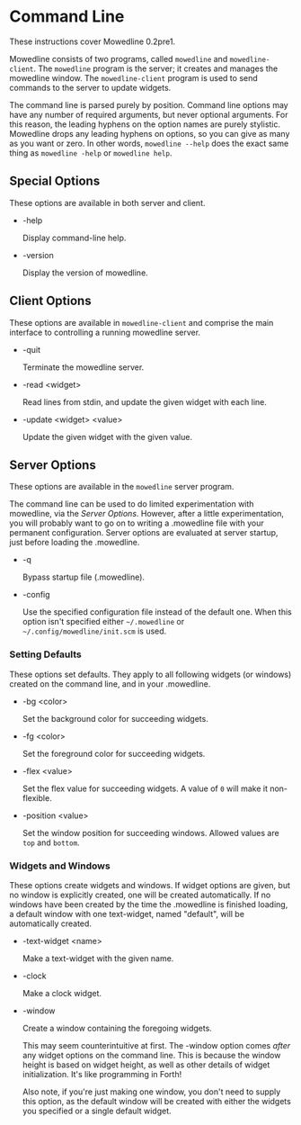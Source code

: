 
Command Line
============

These instructions cover Mowedline 0.2pre1.

Mowedline consists of two programs, called `mowedline` and
`mowedline-client`.  The `mowedline` program is the server; it creates and
manages the mowedline window.  The `mowedline-client` program is used to
send commands to the server to update widgets.

The command line is parsed purely by position.  Command line options may
have any number of required arguments, but never optional arguments.  For
this reason, the leading hyphens on the option names are purely
stylistic.  Mowedline drops any leading hyphens on options, so you can
give as many as you want or zero.  In other words, `mowedline --help` does
the exact same thing as `mowedline -help` or `mowedline help`.


Special Options
---------------

These options are available in both server and client.

 * -help

    Display command-line help.

 * -version

    Display the version of mowedline.


Client Options
--------------

These options are available in `mowedline-client` and comprise the main
interface to controlling a running mowedline server.

 * -quit

    Terminate the mowedline server.

 * -read \<widget>

    Read lines from stdin, and update the given widget with each line.

 * -update \<widget> \<value>

    Update the given widget with the given value.


Server Options
--------------

These options are available in the `mowedline` server program.

The command line can be used to do limited experimentation with mowedline,
via the _Server Options_.  However, after a little experimentation, you
will probably want to go on to writing a .mowedline file with your
permanent configuration.  Server options are evaluated at server startup,
just before loading the .mowedline.


 * -q

    Bypass startup file (.mowedline).

 * -config <file>

    Use the specified configuration file instead of the default one.
    When this option isn't specified either `~/.mowedline` or
    `~/.config/mowedline/init.scm` is used.


### Setting Defaults

These options set defaults.  They apply to all following widgets (or
windows) created on the command line, and in your .mowedline.

 * -bg \<color>

    Set the background color for succeeding widgets.

 * -fg \<color>

    Set the foreground color for succeeding widgets.

 * -flex \<value>

    Set the flex value for succeeding widgets.  A value of `0` will
    make it non-flexible.

 * -position \<value>

    Set the window position for succeeding windows.  Allowed values are
    `top` and `bottom`.


### Widgets and Windows

These options create widgets and windows.  If widget options are given,
but no window is explicitly created, one will be created automatically.
If no windows have been created by the time the .mowedline is finished
loading, a default window with one text-widget, named "default", will be
automatically created.

 * -text-widget \<name>

    Make a text-widget with the given name.

 * -clock

    Make a clock widget.

 * -window

    Create a window containing the foregoing widgets.

    This may seem counterintuitive at first.  The -window option comes
    _after_ any widget options on the command line.  This is because the
    window height is based on widget height, as well as other details of
    widget initialization.  It's like programming in Forth!

    Also note, if you're just making one window, you don't need to supply
    this option, as the default window will be created with either the
    widgets you specified or a single default widget.

